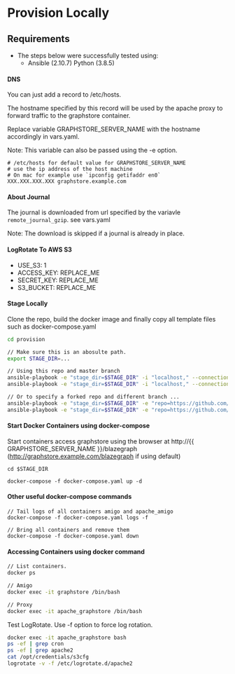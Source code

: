 # Provision Locally

## Requirements 

- The steps below were successfully tested using:
    - Ansible   (2.10.7) Python (3.8.5)

#### DNS 

You can just add a record to /etc/hosts.

The hostname specified by this record will be used by the apache proxy 
to forward traffic to the graphstore container.

Replace variable GRAPHSTORE_SERVER_NAME with the hostname accordingly in vars.yaml.

Note: This variable can also be passed using the -e option.

```
# /etc/hosts for default value for GRAPHSTORE_SERVER_NAME
# use the ip address of the host machine
# On mac for example use `ipconfig getifaddr en0`
XXX.XXX.XXX.XXX graphstore.example.com
```

#### About Journal
The journal is downloaded from url specified by the variavle `remote_journal_gzip`. see vars.yaml

Note: The download is skipped if a journal is already in place.

#### LogRotate To AWS S3
  - USE_S3: 1
  - ACCESS_KEY: REPLACE_ME
  - SECRET_KEY: REPLACE_ME
  - S3_BUCKET: REPLACE_ME

#### Stage Locally

Clone the repo, build the docker image and finally copy all template files such as docker-compose.yaml 

```sh
cd provision

// Make sure this is an abosulte path.
export STAGE_DIR=...

// Using this repo and master branch
ansible-playbook -e "stage_dir=$STAGE_DIR" -i "localhost," --connection=local build_images.yaml 
ansible-playbook -e "stage_dir=$STAGE_DIR" -i "localhost," --connection=local stage.yaml 

// Or to specify a forked repo and different branch ...
ansible-playbook -e "stage_dir=$STAGE_DIR" -e "repo=https://github.com/..." -e "branch=..." -i "localhost," --connection=local build_images.yaml 
ansible-playbook -e "stage_dir=$STAGE_DIR" -e "repo=https://github.com/..." -e "branch=..." -i "localhost," --connection=local stage.yaml 
```

#### Start Docker Containers using docker-compose

Start containers access graphstore using the browser 
at http://{{ GRAPHSTORE_SERVER_NAME }}/blazegraph  (http://graphstore.example.com/blazegraph if using default)

```
cd $STAGE_DIR

docker-compose -f docker-compose.yaml up -d
```

#### Other useful docker-compose commands

```
// Tail logs of all containers amigo and apache_amigo
docker-compose -f docker-compose.yaml logs -f  

// Bring all containers and remove them
docker-compose -f docker-compose.yaml down
```

#### Accessing Containers using docker command

```sh
// List containers.
docker ps

// Amigo
docker exec -it graphstore /bin/bash

// Proxy
docker exec -it apache_graphstore /bin/bash
```

Test LogRotate. Use -f option to force log rotation.

```sh
docker exec -it apache_graphstore bash
ps -ef | grep cron
ps -ef | grep apache2
cat /opt/credentials/s3cfg
logrotate -v -f /etc/logrotate.d/apache2
```

